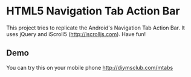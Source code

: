 # HTML5 Navigation Tab Action Bar

This project tries to replicate the Android's Navigation Tab Action Bar. It uses jQuery and iScroll5 (http://iscrolljs.com). Have fun!

## Demo

You can try this on your mobile phone
http://diymsclub.com/mtabs
